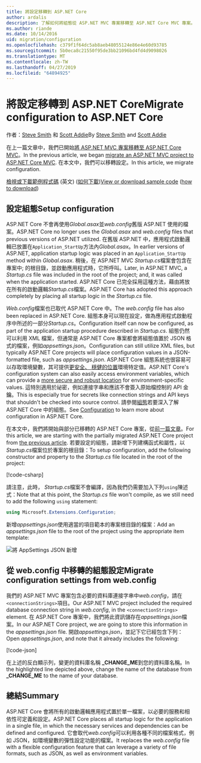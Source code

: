 ```yaml
---
title: 將設定移轉到 ASP.NET Core
author: ardalis
description: 了解如何將組態從 ASP.NET MVC 專案移轉至 ASP.NET Core MVC 專案。
ms.author: riande
ms.date: 10/14/2016
uid: migration/configuration
ms.openlocfilehash: c379f1f64dc5ab8aeb48055124e86e4e60d93785
ms.sourcegitcommit: 5b0eca8c21550f95de3bb21096bd4fd4d9098026
ms.translationtype: MT
ms.contentlocale: zh-TW
ms.lasthandoff: 04/27/2019
ms.locfileid: "64894925"
---
```

# <a name="migrate-configuration-to-aspnet-core"></a><span data-ttu-id="eba5e-103">將設定移轉到 ASP.NET Core</span><span class="sxs-lookup"><span data-stu-id="eba5e-103">Migrate configuration to ASP.NET Core</span></span>

<span data-ttu-id="eba5e-104">作者：[Steve Smith](https://ardalis.com/) 和 [Scott Addie](https://scottaddie.com)</span><span class="sxs-lookup"><span data-stu-id="eba5e-104">By [Steve Smith](https://ardalis.com/) and [Scott Addie](https://scottaddie.com)</span></span>

<span data-ttu-id="eba5e-105">在上一篇文章中，我們已開始[將 ASP.NET MVC 專案移轉至 ASP.NET Core MVC](xref:migration/mvc)。</span><span class="sxs-lookup"><span data-stu-id="eba5e-105">In the previous article, we began [migrate an ASP.NET MVC project to ASP.NET Core MVC](xref:migration/mvc).</span></span> <span data-ttu-id="eba5e-106">在本文中，我們可以移轉設定。</span><span class="sxs-lookup"><span data-stu-id="eba5e-106">In this article, we migrate configuration.</span></span>

<span data-ttu-id="eba5e-107">[檢視或下載範例程式碼](https://github.com/aspnet/AspNetCore.Docs/tree/master/aspnetcore/migration/configuration/samples) \(英文\) ([如何下載](xref:index#how-to-download-a-sample))</span><span class="sxs-lookup"><span data-stu-id="eba5e-107">[View or download sample code](https://github.com/aspnet/AspNetCore.Docs/tree/master/aspnetcore/migration/configuration/samples) ([how to download](xref:index#how-to-download-a-sample))</span></span>

## <a name="setup-configuration"></a><span data-ttu-id="eba5e-108">設定組態</span><span class="sxs-lookup"><span data-stu-id="eba5e-108">Setup configuration</span></span>

<span data-ttu-id="eba5e-109">ASP.NET Core 不會再使用*Global.asax*並*web.config*舊版 ASP.NET 使用的檔案。</span><span class="sxs-lookup"><span data-stu-id="eba5e-109">ASP.NET Core no longer uses the *Global.asax* and *web.config* files that previous versions of ASP.NET utilized.</span></span> <span data-ttu-id="eba5e-110">在舊版 ASP.NET 中，應用程式啟動邏輯已放置在`Application_StartUp`方法內*Global.asax*。</span><span class="sxs-lookup"><span data-stu-id="eba5e-110">In earlier versions of ASP.NET, application startup logic was placed in an `Application_StartUp` method within *Global.asax*.</span></span> <span data-ttu-id="eba5e-111">稍後，在 ASP.NET MVC *Startup.cs*檔案會包含在專案中; 的根目錄，並啟動應用程式時，它所呼叫。</span><span class="sxs-lookup"><span data-stu-id="eba5e-111">Later, in ASP.NET MVC, a *Startup.cs* file was included in the root of the project; and, it was called when the application started.</span></span> <span data-ttu-id="eba5e-112">ASP.NET Core 已完全採用這種方法，藉由將放在所有的啟動邏輯*Startup.cs*檔案。</span><span class="sxs-lookup"><span data-stu-id="eba5e-112">ASP.NET Core has adopted this approach completely by placing all startup logic in the *Startup.cs* file.</span></span>

<span data-ttu-id="eba5e-113">*Web.config*檔案也已取代 ASP.NET Core 中。</span><span class="sxs-lookup"><span data-stu-id="eba5e-113">The *web.config* file has also been replaced in ASP.NET Core.</span></span> <span data-ttu-id="eba5e-114">組態本身可以現在設定，做為應用程式啟動程序中所述的一部分*Startup.cs*。</span><span class="sxs-lookup"><span data-stu-id="eba5e-114">Configuration itself can now be configured, as part of the application startup procedure described in *Startup.cs*.</span></span> <span data-ttu-id="eba5e-115">組態仍然可以利用 XML 檔案，但通常是 ASP.NET Core 專案都會將組態值置於 JSON 格式的檔案，例如*appsettings.json*。</span><span class="sxs-lookup"><span data-stu-id="eba5e-115">Configuration can still utilize XML files, but typically ASP.NET Core projects will place configuration values in a JSON-formatted file, such as *appsettings.json*.</span></span> <span data-ttu-id="eba5e-116">ASP.NET Core 組態系統也很容易可以存取環境變數，其可提供[更安全、 穩健的位置](xref:security/app-secrets)環境特定值。</span><span class="sxs-lookup"><span data-stu-id="eba5e-116">ASP.NET Core's configuration system can also easily access environment variables, which can provide a [more secure and robust location](xref:security/app-secrets) for environment-specific values.</span></span> <span data-ttu-id="eba5e-117">這特別適用於祕密，例如連接字串和應該不會簽入原始檔控制的 API 金鑰。</span><span class="sxs-lookup"><span data-stu-id="eba5e-117">This is especially true for secrets like connection strings and API keys that shouldn't be checked into source control.</span></span> <span data-ttu-id="eba5e-118">請參閱[組態](xref:fundamentals/configuration/index)若要深入了解 ASP.NET Core 中的組態。</span><span class="sxs-lookup"><span data-stu-id="eba5e-118">See [Configuration](xref:fundamentals/configuration/index) to learn more about configuration in ASP.NET Core.</span></span>

<span data-ttu-id="eba5e-119">在本文中，我們將開始與部分已移轉的 ASP.NET Core 專案，從[前一篇文章](xref:migration/mvc)。</span><span class="sxs-lookup"><span data-stu-id="eba5e-119">For this article, we are starting with the partially migrated ASP.NET Core project from [the previous article](xref:migration/mvc).</span></span> <span data-ttu-id="eba5e-120">若要設定的組態，請新增下列建構函式和屬性，以*Startup.cs*檔案位於專案的根目錄：</span><span class="sxs-lookup"><span data-stu-id="eba5e-120">To setup configuration, add the following constructor and property to the *Startup.cs* file located in the root of the project:</span></span>

[!code-csharp[](configuration/samples/WebApp1/src/WebApp1/Startup.cs?range=11-16)]

<span data-ttu-id="eba5e-121">請注意，此時， *Startup.cs*檔案不會編譯，因為我們仍需要加入下列`using`陳述式：</span><span class="sxs-lookup"><span data-stu-id="eba5e-121">Note that at this point, the *Startup.cs* file won't compile, as we still need to add the following `using` statement:</span></span>

```csharp
using Microsoft.Extensions.Configuration;
```

<span data-ttu-id="eba5e-122">新增*appsettings.json*使用適當的項目範本的專案根目錄的檔案：</span><span class="sxs-lookup"><span data-stu-id="eba5e-122">Add an *appsettings.json* file to the root of the project using the appropriate item template:</span></span>

![將 AppSettings JSON 新增](configuration/_static/add-appsettings-json.png)

## <a name="migrate-configuration-settings-from-webconfig"></a><span data-ttu-id="eba5e-124">從 web.config 中移轉的組態設定</span><span class="sxs-lookup"><span data-stu-id="eba5e-124">Migrate configuration settings from web.config</span></span>

<span data-ttu-id="eba5e-125">我們的 ASP.NET MVC 專案包含必要的資料庫連接字串中*web.config*，請在`<connectionStrings>`項目。</span><span class="sxs-lookup"><span data-stu-id="eba5e-125">Our ASP.NET MVC project included the required database connection string in *web.config*, in the `<connectionStrings>` element.</span></span> <span data-ttu-id="eba5e-126">在 ASP.NET Core 專案中，我們將此資訊儲存在*appsettings.json*檔案。</span><span class="sxs-lookup"><span data-stu-id="eba5e-126">In our ASP.NET Core project, we are going to store this information in the *appsettings.json* file.</span></span> <span data-ttu-id="eba5e-127">開啟*appsettings.json*，並記下它已經包含下列：</span><span class="sxs-lookup"><span data-stu-id="eba5e-127">Open *appsettings.json*, and note that it already includes the following:</span></span>

[!code-json[](../migration/configuration/samples/WebApp1/src/WebApp1/appsettings.json?highlight=4)]

<span data-ttu-id="eba5e-128">在上述的反白顯示列，變更的資料庫名稱 **_CHANGE_ME**到您的資料庫名稱。</span><span class="sxs-lookup"><span data-stu-id="eba5e-128">In the highlighted line depicted above, change the name of the database from **_CHANGE_ME** to the name of your database.</span></span>

## <a name="summary"></a><span data-ttu-id="eba5e-129">總結</span><span class="sxs-lookup"><span data-stu-id="eba5e-129">Summary</span></span>

<span data-ttu-id="eba5e-130">ASP.NET Core 會將所有的啟動邏輯應用程式置於單一檔案，以必要的服務和相依性可定義和設定。</span><span class="sxs-lookup"><span data-stu-id="eba5e-130">ASP.NET Core places all startup logic for the application in a single file, in which the necessary services and dependencies can be defined and configured.</span></span> <span data-ttu-id="eba5e-131">它會取代*web.config*可以利用各種不同的檔案格式，例如 JSON，如環境變數的彈性設定功能的檔案。</span><span class="sxs-lookup"><span data-stu-id="eba5e-131">It replaces the *web.config* file with a flexible configuration feature that can leverage a variety of file formats, such as JSON, as well as environment variables.</span></span>
